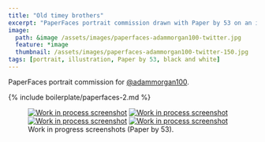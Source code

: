 ```yaml
---
title: "Old timey brothers"
excerpt: "PaperFaces portrait commission drawn with Paper by 53 on an iPad."
image: 
  path: &image /assets/images/paperfaces-adammorgan100-twitter.jpg 
  feature: *image
  thumbnail: /assets/images/paperfaces-adammorgan100-twitter-150.jpg
tags: [portrait, illustration, Paper by 53, black and white]
---
```


PaperFaces portrait commission for [@adammorgan100](https://twitter.com/adammorgan100).

{% include boilerplate/paperfaces-2.md %}

<figure class="half">
	<a href="/assets/images/paperfaces-adammorgan100-process-1-lg.jpg"><img src="/assets/images/paperfaces-adammorgan100-process-1-600.jpg" alt="Work in process screenshot"></a>
	<a href="/assets/images/paperfaces-adammorgan100-process-2-lg.jpg"><img src="/assets/images/paperfaces-adammorgan100-process-2-600.jpg" alt="Work in process screenshot"></a>
	<a href="/assets/images/paperfaces-adammorgan100-process-3-lg.jpg"><img src="/assets/images/paperfaces-adammorgan100-process-3-600.jpg" alt="Work in process screenshot"></a>
	<a href="/assets/images/paperfaces-adammorgan100-process-4-lg.jpg"><img src="/assets/images/paperfaces-adammorgan100-process-4-600.jpg" alt="Work in process screenshot"></a>
	<figcaption>Work in progress screenshots (Paper by 53).</figcaption>
</figure>
